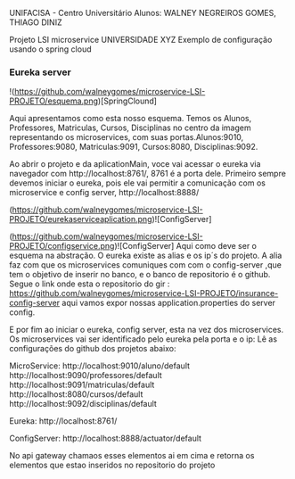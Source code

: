 UNIFACISA - Centro Universitário
Alunos: WALNEY NEGREIROS GOMES, THIAGO DINIZ


Projeto LSI microservice UNIVERSIDADE XYZ
Exemplo de configuração usando o spring cloud

### Eureka server
!(https://github.com/walneygomes/microservice-LSI-PROJETO/esquema.png)[SpringClound]

Aqui apresentamos como esta nosso esquema. Temos os Alunos, Professores, Matriculas, Cursos, Disciplinas no centro da imagem representando os microservices,
com suas portas.Alunos:9010, Professores:9080, Matriculas:9091, Cursos:8080, Disciplinas:9092.


Ao abrir o projeto e da aplicationMain, voce vai acessar o eureka via navegador com http://localhost:8761/, 8761 é a porta dele.  Primeiro sempre devemos
iniciar o eureka, pois ele vai permitir a comunicação com os microservice e config server, http://localhost:8888/ 

(https://github.com/walneygomes/microservice-LSI-PROJETO/eurekaserviceaplication.png)![ConfigServer]


(https://github.com/walneygomes/microservice-LSI-PROJETO/configservice.png)![ConfigServer]
Aqui como deve ser o esquema na abstração. O eureka existe as alias e os ip´s do projeto. A alia faz com que os microservices comuniques com com o config-server
,que tem o objetivo de inserir no banco, e o banco de repositorio é o github. Segue o link onde esta o repositorio do gir : https://github.com/walneygomes/microservice-LSI-PROJETO/insurance-config-server
aqui vamos expor nossas  application.properties do server config.

E por fim ao iniciar o eureka, config server, esta na vez dos microservices. Os microservices vai ser identificado pelo eureka pela porta e o ip:
Lê as configurações do github dos projetos abaixo:

MicroService: 
http://localhost:9010/aluno/default
http://localhost:9090/professores/default
http://localhost:9091/matriculas/default
http://localhost:8080/cursos/default
http://localhost:9092/disciplinas/default

Eureka:
http://localhost:8761/

ConfigServer:
http://localhost:8888/actuator/default

No api gateway chamaos esses elementos ai em cima e retorna os elementos que estao inseridos no repositorio do projeto


 
